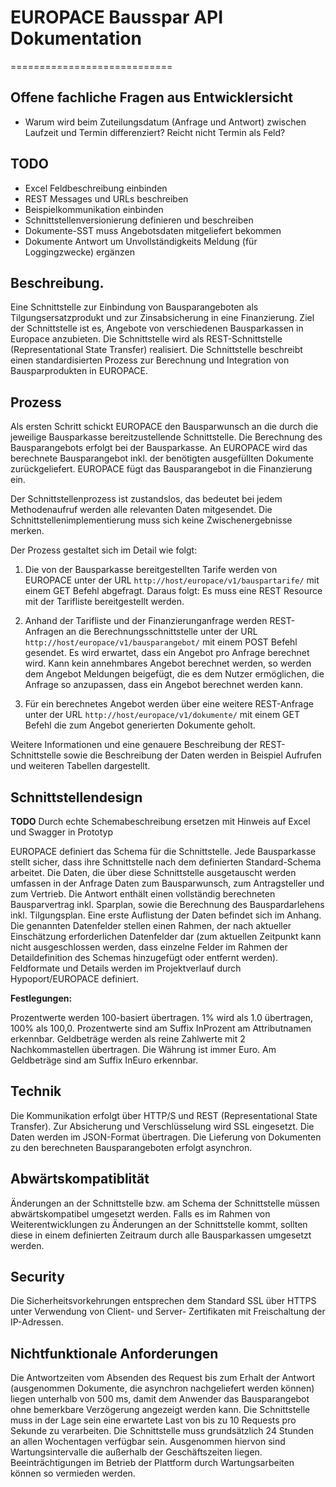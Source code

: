 # EUROPACE Bausspar API Dokumentation
============================

## Offene fachliche Fragen aus Entwicklersicht

* Warum wird beim Zuteilungsdatum (Anfrage und Antwort) zwischen Laufzeit und Termin differenziert? Reicht nicht Termin als Feld?

## TODO

* Excel Feldbeschreibung einbinden
* REST Messages und URLs beschreiben
* Beispielkommunikation einbinden
* Schnittstellenversionierung definieren und beschreiben
* Dokumente-SST muss Angebotsdaten mitgeliefert bekommen
* Dokumente Antwort um Unvollständigkeits Meldung (für Loggingzwecke) ergänzen


## Beschreibung.

Eine Schnittstelle zur Einbindung von Bausparangeboten als Tilgungsersatzprodukt und zur Zinsabsicherung in eine Finanzierung.
Ziel der Schnittstelle ist es, Angebote von verschiedenen Bausparkassen in Europace anzubieten. Die Schnittstelle wird als REST-Schnittstelle
(Representational State Transfer) realisiert. Die Schnittstelle beschreibt einen standardisierten Prozess zur Berechnung und Integration von
Bausparprodukten in EUROPACE.  

## Prozess

Als ersten Schritt schickt EUROPACE den Bausparwunsch an die durch die jeweilige Bausparkasse bereitzustellende Schnittstelle. Die Berechnung des Bausparangebots erfolgt bei der Bausparkasse.
An EUROPACE wird das berechnete Bausparangebot inkl. der benötigten ausgefüllten Dokumente zurückgeliefert. EUROPACE fügt das Bausparangebot in die Finanzierung ein.

Der Schnittstellenprozess ist zustandslos, das bedeutet bei jedem Methodenaufruf werden alle relevanten Daten mitgesendet.
Die Schnittstellenimplementierung muss sich keine Zwischenergebnisse merken.

Der Prozess gestaltet sich im Detail wie folgt:

1) Die von der Bausparkasse bereitgestellten Tarife werden von EUROPACE unter der URL `http://host/europace/v1/bauspartarife/` mit einem GET Befehl abgefragt. Daraus folgt: Es muss eine REST Resource mit der Tarifliste
bereitgestellt werden.

2) Anhand der Tarifliste und der Finanzierunganfrage werden REST-Anfragen an die Berechnungsschnittstelle unter der URL `http://host/europace/v1/bausparangebot/` mit einem POST Befehl gesendet. Es wird erwartet, dass ein Angebot pro Anfrage berechnet wird. Kann kein annehmbares Angebot berechnet werden, so werden dem Angebot Meldungen beigefügt, die es dem Nutzer ermöglichen, die Anfrage so anzupassen, dass ein Angebot berechnet werden kann.

3) Für ein berechnetes Angebot werden über eine weitere REST-Anfrage unter der URL `http://host/europace/v1/dokumente/` mit einem GET Befehl die zum Angebot generierten Dokumente geholt. 

Weitere Informationen und eine genauere Beschreibung der REST-Schnittstelle sowie die Beschreibung der Daten werden in Beispiel Aufrufen und weiteren Tabellen dargestellt.
  
## Schnittstellendesign

**TODO** Durch echte Schemabeschreibung ersetzen mit Hinweis auf Excel und Swagger in Prototyp

EUROPACE definiert das Schema für die Schnittstelle. Jede Bausparkasse stellt sicher, dass ihre Schnittstelle nach dem definierten  Standard-Schema arbeitet. Die Daten, die über diese Schnittstelle ausgetauscht werden umfassen in der Anfrage Daten zum Bausparwunsch, zum Antragsteller und zum Vertrieb. Die Antwort enthält einen vollständig berechneten Bausparvertrag inkl. Sparplan, sowie die Berechnung des Bauspardarlehens inkl. Tilgungsplan. Eine erste Auflistung der Daten befindet sich im Anhang. Die genannten Datenfelder stellen einen Rahmen, der nach aktueller Einschätzung erforderlichen Datenfelder dar (zum aktuellen Zeitpunkt kann nicht ausgeschlossen werden, dass einzelne Felder im Rahmen der Detaildefinition des Schemas hinzugefügt oder entfernt werden). Feldformate und Details werden im Projektverlauf durch Hypoport/EUROPACE definiert.

**Festlegungen:**

Prozentwerte werden 100-basiert übertragen. 1% wird als 1.0 übertragen, 100% als 100,0. Prozentwerte sind am Suffix InProzent am Attributnamen erkennbar.
Geldbeträge werden als reine Zahlwerte mit 2 Nachkommastellen übertragen. Die Währung ist immer Euro. Am Geldbeträge sind am Suffix InEuro erkennbar.

## Technik

Die Kommunikation erfolgt über HTTP/S und REST (Representational State Transfer). Zur Absicherung und Verschlüsselung wird SSL eingesetzt. Die Daten werden im JSON-Format übertragen. Die Lieferung von Dokumenten zu den berechneten Bausparangeboten erfolgt asynchron.

## Abwärtskompatiblität

Änderungen an der Schnittstelle bzw. am Schema der Schnittstelle müssen abwärtskompatibel umgesetzt werden. Falls es im Rahmen von Weiterentwicklungen zu Änderungen an der Schnittstelle kommt, sollten diese in einem definierten Zeitraum durch alle Bausparkassen umgesetzt werden.

## Security

Die Sicherheitsvorkehrungen entsprechen dem Standard SSL über HTTPS unter Verwendung von Client- und Server- Zertifikaten mit Freischaltung der IP-Adressen.

## Nichtfunktionale Anforderungen

Die Antwortzeiten vom Absenden des Request bis zum Erhalt der Antwort (ausgenommen Dokumente, die asynchron nachgeliefert werden können) liegen unterhalb von 500 ms, damit dem Anwender das Bausparangebot ohne bemerkbare Verzögerung angezeigt werden kann.
Die Schnittstelle muss in der Lage sein eine erwartete Last von bis zu 10 Requests pro Sekunde zu verarbeiten. Die Schnittstelle muss grundsätzlich 24 Stunden an allen Wochentagen verfügbar sein. Ausgenommen hiervon sind Wartungsintervalle die außerhalb der Geschäftszeiten liegen. Beeinträchtigungen im Betrieb der Plattform durch Wartungsarbeiten können so vermieden werden.


